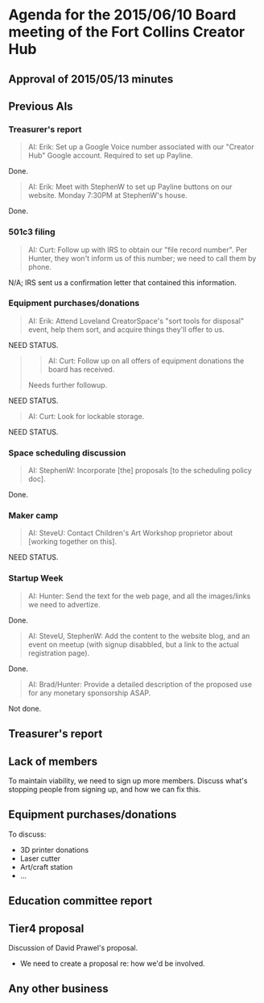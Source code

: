 # Agenda for the 2015/06/10 Board meeting of the Fort Collins Creator Hub

## Approval of 2015/05/13 minutes

## Previous AIs

### Treasurer's report

> AI: Erik: Set up a Google Voice number associated with our "Creator Hub"
> Google account. Required to set up Payline.

Done.

> AI: Erik: Meet with StephenW to set up Payline buttons on our website.
> Monday 7:30PM at StephenW's house.

Done.

### 501c3 filing

> AI: Curt: Follow up with IRS to obtain our "file record number". Per Hunter,
> they won't inform us of this number; we need to call them by phone.

N/A; IRS sent us a confirmation letter that contained this information.

### Equipment purchases/donations

> AI: Erik: Attend Loveland CreatorSpace's "sort tools for disposal" event,
> help them sort, and acquire things they'll offer to us.

NEED STATUS.

> > AI: Curt: Follow up on all offers of equipment donations the board has
> > received.
>
> Needs further followup.

NEED STATUS.

> AI: Curt: Look for lockable storage.

NEED STATUS.

### Space scheduling discussion

> AI: StephenW: Incorporate [the] proposals [to the scheduling policy doc].

Done.

### Maker camp

> AI: SteveU: Contact Children's Art Workshop proprietor about [working
> together on this].

NEED STATUS.

### Startup Week

> AI: Hunter: Send the text for the web page, and all the images/links we need
> to advertize.

Done.

> AI: SteveU, StephenW: Add the content to the website blog, and an event on
> meetup (with signup disabbled, but a link to the actual registration page).

Done.

> AI: Brad/Hunter: Provide a detailed description of the proposed use for any
> monetary sponsorship ASAP.

Not done.

## Treasurer's report

## Lack of members

To maintain viability, we need to sign up more members. Discuss what's
stopping people from signing up, and how we can fix this.

## Equipment purchases/donations

To discuss:
- 3D printer donations
- Laser cutter
- Art/craft station
- ...

## Education committee report

## Tier4 proposal

Discussion of David Prawel's proposal.
- We need to create a proposal re: how we'd be involved.

## Any other business

